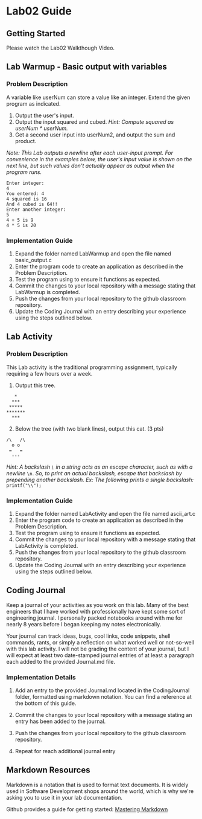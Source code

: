 # Lab02 Guide
## Getting Started

Please watch the Lab02 Walkthough Video.

## Lab Warmup - Basic output with variables
### Problem Description

A variable like userNum can store a value like an integer. Extend the given program as indicated. 

1. Output the user's input.  
2. Output the input squared and cubed. _Hint: Compute squared as userNum * userNum._  
3. Get a second user input into userNum2, and output the sum and product.  

*Note: This Lab outputs a newline after each user-input prompt. For convenience in the examples below, the user's input value is shown on the next line, but such values don't actually appear as output when the program runs.*
```
Enter integer:
4
You entered: 4
4 squared is 16 
And 4 cubed is 64!!
Enter another integer:
5
4 + 5 is 9
4 * 5 is 20
```


### Implementation Guide
1. Expand the folder named LabWarmup and open the file named basic_output.c
2. Enter the program code to create an application as described in the Problem Description.
3. Test the program using to ensure it functions as expected.
4. Commit the changes to your local repository with a message stating that LabWarmup is completed.
5. Push the changes from your local repository to the github classroom repository.
6. Update the Coding Journal with an entry describing your experience using the steps outlined below.


## Lab Activity
### Problem Description
This Lab activity is the traditional programming assignment, typically requiring a few hours over a week.


1. Output this tree.  
```
   *
  ***
 *****
*******
  ***
```

2. Below the tree (with two blank lines), output this cat. (3 pts)
```
/\   /\
  o o
 =   =
  ---
```
*Hint: A backslash `\` in a string acts as an escape character, such as with a newline* `\n`. *So, to print an actual backslash, escape that backslash by prepending another backslash. Ex: The following prints a single backslash:* `printf("\\");`

### Implementation Guide
1. Expand the folder named LabActivity and open the file named ascii_art.c
2. Enter the program code to create an application as described in the Problem Description.
3. Test the program using to ensure it functions as expected.
4. Commit the changes to your local repository with a message stating that LabActivity is completed.
5. Push the changes from your local repository to the github classroom repository.
6. Update the Coding Journal with an entry describing your experience using the steps outlined below.

## Coding Journal
Keep a journal of your activities as you work on this lab. Many of the best engineers that I have worked with professionally have kept some sort of engineering journal. I personally packed notebooks around with me for nearly 8 years before I began keeping my notes electronically.   

Your journal can track ideas, bugs, cool links, code snippets, shell commands, rants, or simply a reflection on what worked well or not-so-well with this lab activity. I will not be grading the content of your journal, but I will expect at least two date-stamped journal entries of at least a paragraph each added to the provided Journal.md file.

### Implementation Details
1. Add an entry to the provided Journal.md located in the CodingJournal folder, formatted using markdown notation. You can find a reference at the bottom of this guide.

2. Commit the changes to your local repository with a message stating an entry has been added to the journal.
3. Push the changes from your local repository to the github classroom repository.
4. Repeat for reach additional journal entry
## Markdown Resources
Markdown is a notation that is used to format text documents.  It is widely used in Software Development shops around the world, which is why we're asking you to use it in your lab documentation.  

Github provides a guide for getting started:  [Mastering Markdown](https://guides.github.com/features/mastering-markdown/)